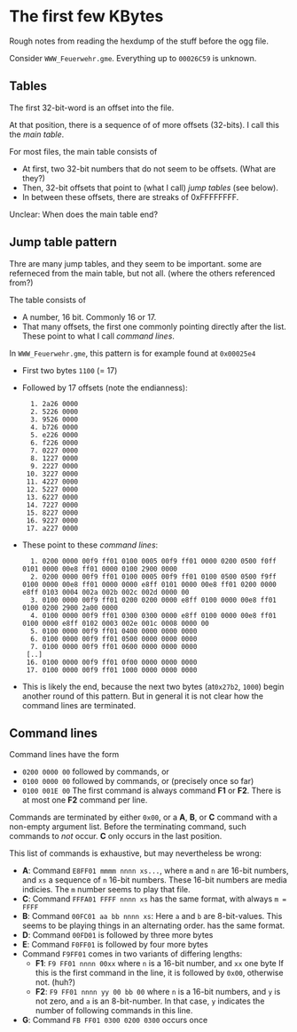 The first few KBytes
====================

Rough notes from reading the hexdump of the stuff before the ogg file.

Consider `WWW_Feuerwehr.gme`. Everything up to `00026C59` is unknown.

Tables
------

The first 32-bit-word is an offset into the file.

At that position, there is a sequence of of more offsets (32-bits). I call this the *main table*.

For most files, the main table consists of
 * At first, two 32-bit numbers that do not seem to be offsets. (What are they?)
 * Then, 32-bit offsets that point to (what I call) *jump tables* (see below).
 * In between these offsets, there are streaks of 0xFFFFFFFF.

Unclear: When does the main table end?

Jump table pattern
------------------

Thre are many jump tables, and they seem to be important. some are referneced from the main table, but not all. (where the others referenced from?)

The table consists of
 * A number,  16 bit. Commonly 16 or 17.
 * That many offsets, the first one commonly pointing directly after the list. These point to what I call *command lines*.

In `WWW_Feuerwehr.gme`, this pattern is for example found at `0x00025e4`
 * First two bytes `1100` (= 17)
 * Followed by 17 offsets (note the endianness):

         1. 2a26 0000
         2. 5226 0000
         3. 9526 0000
         4. b726 0000
         5. e226 0000
         6. f226 0000
         7. 0227 0000
         8. 1227 0000
         9. 2227 0000
        10. 3227 0000
        11. 4227 0000
        12. 5227 0000
        13. 6227 0000
        14. 7227 0000
        15. 8227 0000
        16. 9227 0000
        17. a227 0000

 * These point to these *command lines*:

         1. 0200 0000 00f9 ff01 0100 0005 00f9 ff01 0000 0200 0500 f0ff 0101 0000 00e8 ff01 0000 0100 2900 0000
         2. 0200 0000 00f9 ff01 0100 0005 00f9 ff01 0100 0500 0500 f9ff 0100 0000 00e8 ff01 0000 0000 e8ff 0101 0000 00e8 ff01 0200 0000 e8ff 0103 0004 002a 002b 002c 002d 0000 00
         3. 0100 0000 00f9 ff01 0200 0200 0000 e8ff 0100 0000 00e8 ff01 0100 0200 2900 2a00 0000
         4. 0100 0000 00f9 ff01 0300 0300 0000 e8ff 0100 0000 00e8 ff01 0100 0000 e8ff 0102 0003 002e 001c 0008 0000 00
         5. 0100 0000 00f9 ff01 0400 0000 0000 0000
         6. 0100 0000 00f9 ff01 0500 0000 0000 0000
         7. 0100 0000 00f9 ff01 0600 0000 0000 0000
        [..]
        16. 0100 0000 00f9 ff01 0f00 0000 0000 0000
        17. 0100 0000 00f9 ff01 1000 0000 0000 0000

  * This is likely the end, because the next two bytes (at`0x27b2`, `1000`) begin another round of this pattern. But in general it is not clear how the command lines are terminated.

Command lines
-------------

Command lines have the form
 * `0200 0000 00` followed by commands, or
 * `0100 0000 00` followed by commands, or (precisely once so far)
 * `0100 001E 00`
The first command is always command **F1** or **F2**. There is at most one **F2** command per line.

Commands are terminated by either `0x00`, or a **A**, **B**, or **C** command with a non-empty argument list. Before the terminating command, such commands to *not* occur. **C** only occurs in the last position.

This list of commands is exhaustive, but may nevertheless be wrong:
 * **A**: Command `E8FF01 mmmm nnnn xs...`, where `m` and `n` are 16-bit numbers, and `xs` a sequence of `n` 16-bit numbers. These 16-bit numbers are media indicies. The `m` number seems to play that file.
 * **C**: Command `FFFA01 FFFF nnnn xs` has the same format, with always `m = FFFF`
 * **B**: Command `00FC01 aa bb nnnn xs`: Here `a` and `b` are 8-bit-values. This seems to be playing things in an alternating order.
 has the same format.
 * **D**: Command `00FD01` is followed by three more bytes
 * **E**: Command `F0FF01` is followed by four more bytes
 * Command `F9FF01` comes in two variants of differing lengths:
   - **F1**: `F9 FF01 nnnn 00xx` where `n` is a 16-bit number, and `xx` one byte
     If this is the first command in the line, it is followed by `0x00`, otherwise not. (huh?)
   - **F2**: `F9 FF01 nnnn yy 00 bb 00` where `n` is a 16-bit numbers, and `y` is not zero, and `a` is an 8-bit-number. In that case, `y` indicates the number of following commands in this line.
 * **G**: Command `FB FF01 0300 0200 0300` occurs once
